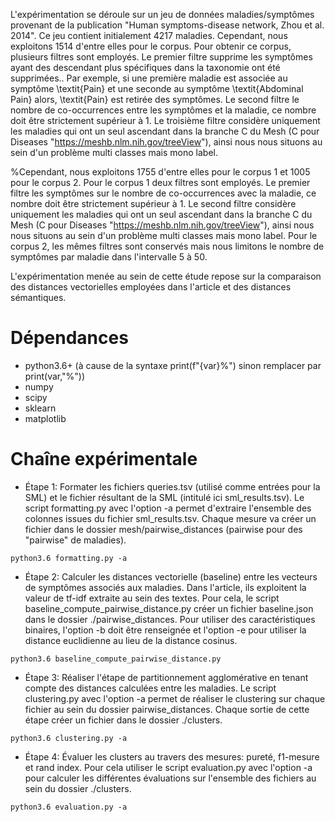 L'expérimentation se déroule sur un jeu de données maladies/symptômes provenant de la publication "Human symptoms-disease network, Zhou et al. 2014". Ce jeu contient initialement 4217 maladies. Cependant, nous exploitons 1514 d'entre elles pour le corpus. Pour obtenir ce corpus, plusieurs filtres sont employés.
Le premier filtre supprime les symptômes ayant des descendant plus spécifiques dans la taxonomie ont été supprimées.. Par exemple, si une première maladie est associée au symptôme \textit{Pain} et une seconde au symptôme \textit{Abdominal Pain} alors, \textit{Pain} est retirée des symptômes.
Le second filtre le nombre de co-occurrences entre les symptômes et la maladie, ce nombre doit être strictement supérieur à 1.
Le troisième filtre considère uniquement les maladies qui ont un seul ascendant dans la branche C du Mesh (C pour Diseases "https://meshb.nlm.nih.gov/treeView"), ainsi nous nous situons au sein d'un problème multi classes mais mono label.

%Cependant, nous exploitons 1755 d'entre elles pour le corpus 1 et 1005 pour le corpus 2. Pour le corpus 1 deux filtres sont employés. Le premier filtre les symptômes sur le nombre de co-occurrences avec la maladie, ce nombre doit être strictement supérieur à 1. Le second filtre considère uniquement les maladies qui ont un seul ascendant dans la branche C du Mesh (C pour Diseases "https://meshb.nlm.nih.gov/treeView"), ainsi nous nous situons au sein d'un problème multi classes mais mono label. Pour le corpus 2, les mêmes filtres sont conservés mais nous limitons le nombre de symptômes par maladie dans l'intervalle 5 à 50.

L'expérimentation menée au sein de cette étude repose sur la comparaison des distances vectorielles employées dans l'article et des distances sémantiques.

# Dépendances

* python3.6+ (à cause de la syntaxe print(f"{var}%") sinon remplacer par print(var,"%"))
* numpy
* scipy
* sklearn
* matplotlib

# Chaîne expérimentale

* Étape 1: Formater les fichiers queries.tsv (utilisé comme entrées pour la SML) et le fichier résultant de la SML (intitulé ici sml_results.tsv). Le script formatting.py avec l'option -a permet d'extraire l'ensemble des colonnes issues du fichier sml_results.tsv. Chaque mesure va créer un fichier dans le dossier mesh/pairwise_distances (pairwise pour des "pairwise" de maladies).

`python3.6 formatting.py -a`

* Étape 2: Calculer les distances vectorielle (baseline) entre les vecteurs de symptômes associés aux maladies. Dans l'article, ils exploitent la valeur de tf-idf extraite au sein des textes. Pour cela, le script baseline_compute_pairwise_distance.py créer un fichier baseline.json dans le dossier ./pairwise_distances. Pour utiliser des caractéristiques binaires, l'option -b doit être renseignée et l'option -e pour utiliser la distance euclidienne au lieu de la distance cosinus.

`python3.6 baseline_compute_pairwise_distance.py`

* Étape 3: Réaliser l'étape de partitionnement agglomérative en tenant compte des distances calculées entre les maladies. Le script clustering.py avec l'option -a permet de réaliser le clustering sur chaque fichier au sein du dossier pairwise_distances. Chaque sortie de cette étape créer un fichier dans le dossier ./clusters.

`python3.6 clustering.py -a`

* Étape 4: Évaluer les clusters au travers des mesures: pureté, f1-mesure et rand index. Pour cela utiliser le script evaluation.py avec l'option -a pour calculer les différentes évaluations sur l'ensemble des fichiers au sein du dossier ./clusters.

`python3.6 evaluation.py -a`
